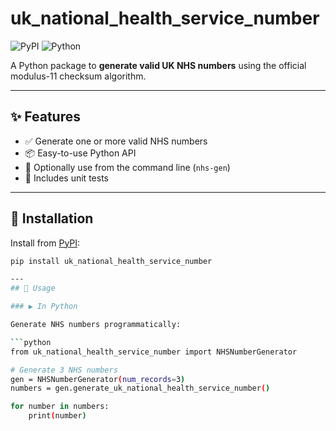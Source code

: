 # uk_national_health_service_number

![PyPI](https://img.shields.io/pypi/v/uk_national_health_service_number)
![Python](https://img.shields.io/pypi/pyversions/uk_national_health_service_number)

A Python package to **generate valid UK NHS numbers** using the official modulus-11 checksum algorithm.

---

## ✨ Features

- ✅ Generate one or more valid NHS numbers
- 📦 Easy-to-use Python API
- 🔢 Optionally use from the command line (`nhs-gen`)
- 🧪 Includes unit tests

---

## 🚀 Installation

Install from [PyPI](https://pypi.org/project/uk-national-health-service-number/):

```bash
pip install uk_national_health_service_number

---
## 🧪 Usage

### ▶️ In Python

Generate NHS numbers programmatically:

```python
from uk_national_health_service_number import NHSNumberGenerator

# Generate 3 NHS numbers
gen = NHSNumberGenerator(num_records=3)
numbers = gen.generate_uk_national_health_service_number()

for number in numbers:
    print(number)